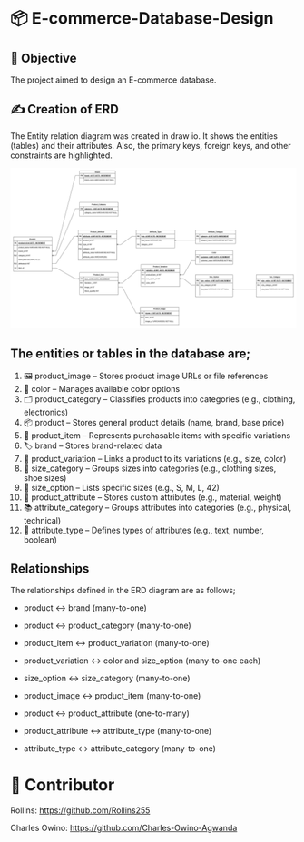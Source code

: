 # 📦 E-commerce-Database-Design

## 🎯 Objective

The project aimed to design an E-commerce database.

## ✍️ Creation of ERD

The Entity relation diagram was created in draw io. It shows the entities (tables) and their attributes. Also, the primary keys, foreign keys, and other constraints are highlighted.

![alt text](ecommerce.jpg)

## The entities or tables in the database are;

1. 🖼️ product_image – Stores product image URLs or file references
2. 🎨 color – Manages available color options
3. 🗂️ product_category – Classifies products into categories (e.g., clothing, electronics)
4. 📦 product – Stores general product details (name, brand, base price)
5. 🧾 product_item – Represents purchasable items with specific variations
6. 🏷️ brand – Stores brand-related data
7. 🔄 product_variation – Links a product to its variations (e.g., size, color)
8. 📏 size_category – Groups sizes into categories (e.g., clothing sizes, shoe sizes)
9. 📐 size_option – Lists specific sizes (e.g., S, M, L, 42)
10. 🧵 product_attribute – Stores custom attributes (e.g., material, weight)
11. 📚 attribute_category – Groups attributes into categories (e.g., physical, technical)
12. 🧪 attribute_type – Defines types of attributes (e.g., text, number, boolean)

## Relationships

The relationships defined in the ERD diagram are as follows;

- product ↔ brand (many-to-one)

- product ↔ product_category (many-to-one)

- product_item ↔ product_variation (many-to-one)

- product_variation ↔ color and size_option (many-to-one each)

- size_option ↔ size_category (many-to-one)

- product_image ↔ product_item (many-to-one)

- product ↔ product_attribute (one-to-many)

- product_attribute ↔ attribute_type (many-to-one)

- attribute_type ↔ attribute_category (many-to-one)

# 🤝 Contributor

Rollins: https://github.com/Rollins255

Charles Owino: https://github.com/Charles-Owino-Agwanda
